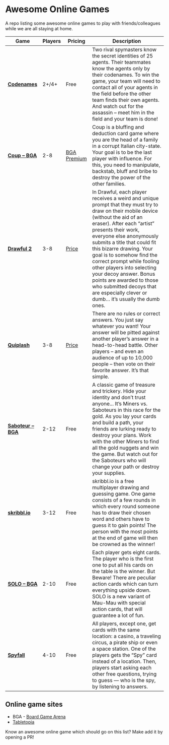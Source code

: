 # Awesome Online Games
A repo listing some awesome online games to play with friends/colleagues while we are all staying at home.


| Game | Players |Pricing | Description |
|------|-----------|--------|-------------|
|[**Codenames**](https://codenames.game/) | 2+/4+ |  Free | Two rival spymasters know the secret identities of 25 agents. Their teammates know the agents only by their codenames. To win the game, your team will need to contact all of your agents in the field before the other team finds their own agents. And watch out for the assassin – meet him in the field and your team is done! |
|[**Coup – BGA**](https://boardgamearena.com/gamepanel?game=coupcitystate)| 2-8 | [BGA Premium](https://boardgamearena.com/premium) | Coup is a bluffing and deduction card game where you are the head of a family in a corrupt Italian city-state. Your goal is to be the last player with influence. For this, you need to manipulate, backstab, bluff and bribe to destroy the power of the other families. |
|[**Drawful 2**](https://www.jackboxgames.com/drawful-two/)| 3-8 | [Price](https://www.jackboxgames.com/drawful-two/) | In Drawful, each player receives a weird and unique prompt that they must try to draw on their mobile device (without the aid of an eraser). After each “artist” presents their work, everyone else anonymously submits a title that could fit this bizarre drawing. Your goal is to somehow find the correct prompt while fooling other players into selecting your decoy answer. Bonus points are awarded to those who submitted decoys that are especially clever or dumb… it’s usually the dumb ones. |
|[**Quiplash**](https://www.jackboxgames.com/quiplash/)| 3-8 | [Price](https://www.jackboxgames.com/quiplash/)| There are no rules or correct answers. You just say whatever you want! Your answer will be pitted against another player’s answer in a head-to-head battle. Other players – and even an audience of up to 10,000 people – then vote on their favorite answer. It’s that simple. |
|[**Saboteur – BGA**](https://boardgamearena.com/gamepanel?game=saboteur)| 2-12 | Free | A classic game of treasure and trickery. Hide your identity and don’t trust anyone... It’s Miners vs. Saboteurs in this race for the gold. As you lay your cards and build a path, your friends are lurking ready to destroy your plans. Work with the other Miners to find all the gold nuggets and win the game. But watch out for the Saboteurs who will change your path or destroy your supplies. |
|[**skribbl.io**](https://skribbl.io)| 3-12| Free | skribbl.io is a free multiplayer drawing and guessing game. One game consists of a few rounds in which every round someone has to draw their chosen word and others have to guess it to gain points! The person with the most points at the end of game will then be crowned as the winner! |
|[**SOLO – BGA**](https://boardgamearena.com/gamepanel?game=solo)| 2-10 | Free | Each player gets eight cards. The player who is the first one to put all his cards on the table is the winner. But Beware! There are peculiar action cards which can turn everything upside down. SOLO is a new variant of Mau-Mau with special action cards, that will guarantee a lot of fun.|
|[**Spyfall**](https://www.spyfall.app)| 4-10 | Free | All players, except one, get cards with the same location: a casino, a traveling circus, a pirate ship or even a space station. One of the players gets the “Spy” card instead of a location. Then, players start asking each other free questions, trying to guess — who is the spy, by listening to answers. |

## Online game sites
* BGA - [Board Game Arena](https://boardgamearena.com)
* [Tabletopia](https://tabletopia.com)

Know an awesome online game which should go on this list? Make add it by opening a PR!
